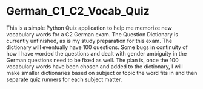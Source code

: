 # German_C1_C2_Vocab_Quiz

This is a simple Python Quiz application to help me memorize new vocabulary words for a C2 German exam. 
The Question Dictionary is currently unfinished, as is my study preparation for this exam. The dictionary will eventually have 100 questions. 
Some bugs in continuity of how I have worded the questions and dealt with gender ambiguity in the German questions need to be fixed as well. 
The plan is, once the 100 vocabulary words have been chosen and added to the dictionary, I will make smaller dictionaries based on subject or topic 
the word fits in and then separate quiz runners for each subject matter. 
